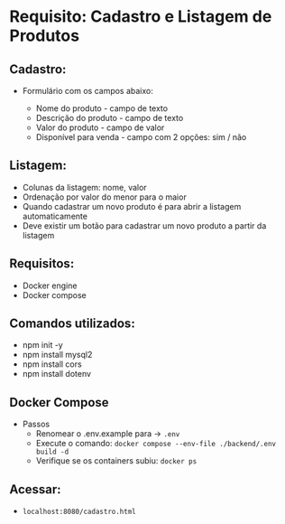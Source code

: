 # Requisito: Cadastro e Listagem de Produtos

## Cadastro:

- Formulário com os campos abaixo:

  - Nome do produto - campo de texto
  - Descrição do produto - campo de texto
  - Valor do produto - campo de valor
  - Disponível para venda - campo com 2 opções: sim / não

## Listagem:

- Colunas da listagem: nome, valor
- Ordenação por valor do menor para o maior
- Quando cadastrar um novo produto é para abrir a listagem automaticamente
- Deve existir um botão para cadastrar um novo produto a partir da listagem

## Requisitos:
- Docker engine
- Docker compose

## Comandos utilizados:
- npm init -y
- npm install mysql2
- npm install cors
- npm install dotenv

## Docker Compose
- Passos
  - Renomear o .env.example para -> `.env`
  - Execute o comando: ```docker compose --env-file ./backend/.env build -d```
  - Verifique se os containers subiu: ```docker ps```

## Acessar:
- `localhost:8080/cadastro.html` 
